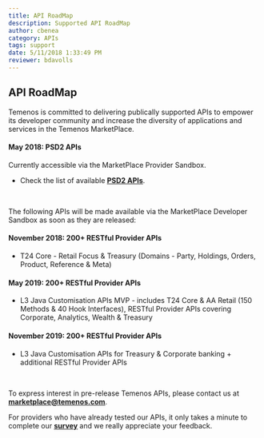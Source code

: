 ```yaml
---
title: API RoadMap
description: Supported API RoadMap
author: cbenea
category: APIs
tags: support
date: 5/11/2018 1:33:49 PM 
reviewer: bdavolls
---
```

## API RoadMap

Temenos is committed to delivering publically supported APIs to empower its developer community and increase the diversity of applications and services in the Temenos MarketPlace. 

#### **May 2018**: PSD2 APIs
Currently accessible via the MarketPlace Provider Sandbox.<br> 

* Check the list of available [**<u>PSD2 APIs</u>**](../apis/psd2/psd2.md).<br>
<br>


The following APIs will be made available via the MarketPlace Developer Sandbox as soon as they are released:<br>

#### **November 2018**: 200+ RESTful Provider APIs
* T24 Core - Retail Focus & Treasury (Domains - Party, Holdings, Orders, Product, Reference & Meta)<br>

#### **May 2019**: 200+ RESTful Provider APIs
* L3 Java Customisation APIs MVP - includes T24 Core & AA Retail (150 Methods & 40 Hook Interfaces), RESTful Provider APIs covering Corporate, Analytics, Wealth & Treasury<br>

#### **November 2019**: 200+ RESTful Provider APIs
* L3 Java Customisation APIs for Treasury & Corporate banking + additional RESTful Provider APIs<br>
<br>

To express interest in pre-release Temenos APIs, please contact us at <ins>**marketplace@temenos.com**</ins>.



For providers who have already tested our APIs, it only takes a minute to complete our <a href="https://forms.office.com/Pages/ResponsePage.aspx?id=D1TS1Qr2rUWGqeLnku5maQm4GcDXBTFLrQ1exd1wB_1URDA2RklFTkQ4SktGS0QzMzQ0WkJDTlU3RC4u" target="_blank"><b><u>survey</u></b></a> and we really appreciate your feedback.



